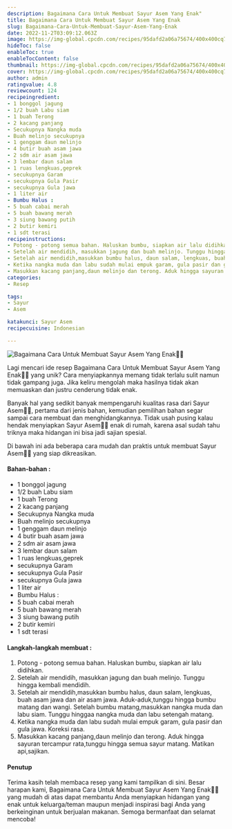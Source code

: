 ```yaml
---
description: Bagaimana Cara Untuk Membuat Sayur Asem Yang Enak"
title: Bagaimana Cara Untuk Membuat Sayur Asem Yang Enak
slug: Bagaimana-Cara-Untuk-Membuat-Sayur-Asem-Yang-Enak
date: 2022-11-2T03:09:12.063Z
image: https://img-global.cpcdn.com/recipes/95dafd2a06a75674/400x400cq70/photo.jpg
hideToc: false
enableToc: true
enableTocContent: false
thumbnail: https://img-global.cpcdn.com/recipes/95dafd2a06a75674/400x400cq70/photo.jpg
cover: https://img-global.cpcdn.com/recipes/95dafd2a06a75674/400x400cq70/photo.jpg
author: admin
ratingvalue: 4.8
reviewcount: 124
recipeingredient:
- 1 bonggol jagung
- 1/2 buah Labu siam
- 1 buah Terong
- 2 kacang panjang
- Secukupnya Nangka muda
- Buah melinjo secukupnya
- 1 genggam daun melinjo
- 4 butir buah asam jawa
- 2 sdm air asam jawa
- 3 lembar daun salam
- 1 ruas lengkuas,geprek
- secukupnya Garam
- secukupnya Gula Pasir
- secukupnya Gula jawa
- 1 liter air
- Bumbu Halus :
- 5 buah cabai merah
- 5 buah bawang merah
- 3 siung bawang putih
- 2 butir kemiri
- 1 sdt terasi
recipeinstructions:
- Potong - potong semua bahan. Haluskan bumbu, siapkan air lalu didihkan.
- Setelah air mendidih, masukkan jagung dan buah melinjo. Tunggu hingga kembali mendidih.
- Setelah air mendidih,masukkan bumbu halus, daun salam, lengkuas, buah asam jawa dan air asam jawa. Aduk-aduk,tunggu hingga bumbu matang dan wangi. Setelah bumbu matang,masukkan nangka muda dan labu siam. Tunggu hinggaa nangka muda dan labu setengah matang.
- Ketika nangka muda dan labu sudah mulai empuk garam, gula pasir dan gula jawa. Koreksi rasa.
- Masukkan kacang panjang,daun melinjo dan terong. Aduk hingga sayuran tercampur rata,tunggu hingga semua sayur matang. Matikan api,sajikan.
categories:
- Resep

tags:
- Sayur
- Asem

katakunci: Sayur Asem
recipecuisine: Indonesian

---
```


![Bagaimana Cara Untuk Membuat Sayur Asem Yang Enak👩‍🍳](https://img-global.cpcdn.com/recipes/95dafd2a06a75674/400x400cq70/photo.jpg)

Lagi mencari ide resep Bagaimana Cara Untuk Membuat Sayur Asem Yang Enak👩‍🍳 yang unik? Cara menyiapkannya memang tidak terlalu sulit namun tidak gampang juga. Jika keliru mengolah maka hasilnya tidak akan memuaskan dan justru cenderung tidak enak.

Banyak hal yang sedikit banyak mempengaruhi kualitas rasa dari Sayur Asem👩‍🍳, pertama dari jenis bahan, kemudian pemilihan bahan segar sampai cara membuat dan menghidangkannya. Tidak usah pusing kalau hendak menyiapkan Sayur Asem👩‍🍳 enak di rumah, karena asal sudah tahu triknya maka hidangan ini bisa jadi sajian spesial.

Di bawah ini ada beberapa cara mudah dan praktis untuk membuat Sayur Asem👩‍🍳 yang siap dikreasikan.

<!--inarticleads1-->

#### Bahan-bahan :

- 1 bonggol jagung
- 1/2 buah Labu siam
- 1 buah Terong
- 2 kacang panjang
- Secukupnya Nangka muda
- Buah melinjo secukupnya
- 1 genggam daun melinjo
- 4 butir buah asam jawa
- 2 sdm air asam jawa
- 3 lembar daun salam
- 1 ruas lengkuas,geprek
- secukupnya Garam
- secukupnya Gula Pasir
- secukupnya Gula jawa
- 1 liter air
- Bumbu Halus :
- 5 buah cabai merah
- 5 buah bawang merah
- 3 siung bawang putih
- 2 butir kemiri
- 1 sdt terasi

<!--inarticleads2-->

#### Langkah-langkah membuat :

1. Potong - potong semua bahan. Haluskan bumbu, siapkan air lalu didihkan.
1. Setelah air mendidih, masukkan jagung dan buah melinjo. Tunggu hingga kembali mendidih.
1. Setelah air mendidih,masukkan bumbu halus, daun salam, lengkuas, buah asam jawa dan air asam jawa. Aduk-aduk,tunggu hingga bumbu matang dan wangi. Setelah bumbu matang,masukkan nangka muda dan labu siam. Tunggu hinggaa nangka muda dan labu setengah matang.
1. Ketika nangka muda dan labu sudah mulai empuk garam, gula pasir dan gula jawa. Koreksi rasa.
1. Masukkan kacang panjang,daun melinjo dan terong. Aduk hingga sayuran tercampur rata,tunggu hingga semua sayur matang. Matikan api,sajikan.

#### Penutup

Terima kasih telah membaca resep yang kami tampilkan di sini. Besar harapan kami, Bagaimana Cara Untuk Membuat Sayur Asem Yang Enak👩‍🍳 yang mudah di atas dapat membantu Anda menyiapkan hidangan yang enak untuk keluarga/teman maupun menjadi inspirasi bagi Anda yang berkeinginan untuk berjualan makanan. Semoga bermanfaat dan selamat mencoba!